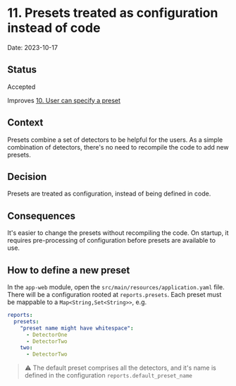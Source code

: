# 11. Presets treated as configuration instead of code

Date: 2023-10-17

## Status

Accepted

Improves [10. User can specify a preset](0010-user-can-specify-a-preset.md)

## Context

Presets combine a set of detectors to be helpful for the users.
As a simple combination of detectors, there's no need to recompile the code to add new presets.

## Decision

Presets are treated as configuration, instead of being defined in code.

## Consequences

It's easier to change the presets without recompiling the code.
On startup, it requires pre-processing of configuration before presets are available to use.


## How to define a new preset

In the `app-web` module, open the `src/main/resources/application.yaml` file. There will be a configuration rooted at `reports.presets`. Each preset must be mappable to a `Map<String,Set<String>>`, e.g.

```yaml
reports:
  presets:
    "preset name might have whitespace":
      - DetectorOne
      - DetectorTwo
    two:
      - DetectorTwo
```

> :warning: The default preset comprises all the detectors, and it's name is defined in the configuration `reports.default_preset_name`